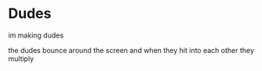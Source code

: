 # Dudes
im making dudes

the dudes bounce around the screen and when they hit into each other they multiply 

